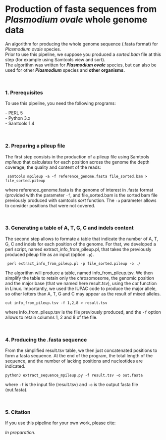 # Production of fasta sequences from <i>Plasmodium ovale</i> whole genome data
<p>An algorithm for producing the whole genome sequence (.fasta format) for <i>Plasmodium ovale</i> species.<br>
 Prior to use this pipeline, we suppose you produced a <i>sorted.bam</i> file at this step (for example using Samtools view and sort).<br>
 The algorithm was written for <i><b>Plasmodium ovale</b></i> species, but can also be used for other <i><b>Plasmodium</b></i> species and <b>other organisms.</b></p> <br>
<h3>1. Prerequisites</h3>
 <p>To use this pipeline, you need the following programs:</p>
 <p>- PERL 5<br>
 - Python 3.x<br>
 - Samtools 1.4</p>
 <br>
 <h3>2. Preparing a pileup file</h3>
 <p> The first step consists in the production of a pileup file using Samtools <i>mpileup</i> that calculates for each position across the genome the depth coverage, the quality and content of the reads:</p>
 <p><code> samtools mpileup -a -f reference_genome.fasta file_sorted.bam > file_sorted.pileup</code></p>
 <p>where reference_genome.fasta is the genome of interest in .fasta format (provided with the parameter <code>-f</code>, and file_sorted.bam is the sorted bam file previously produced with samtools <i> sort</i> function. The <code>-a</code> parameter allows to consider positions that were not covered.</p>
 <br>
 <h3>3. Generating a table of A, T, G, C and indels content</h3>
 <p>The second step allows to formate a table that indicate the number of A, T, G, C and indels for each position of the genome. For that, we developed a perl script, named extract_info_from_pileup.pl, that takes the previously produced pileup file as an input (option <code>-p</code>).</p>
  <p><code> perl extract_info_from_pileup.pl -p file_sorted.pileup -o ./</code></p>
<p>The algorithm will produce a table, named info_from_pileup.tsv. We then simplify the table to retain only the chrosomosome, the genomic position and the major base (that we named here result.tsv), using the <i>cut</i> function in Linux. Importantly, we used the IUPAC code to produce the major allele, so other letters than A, T, G and C may appear as the result of mixed alleles.</p>
 <p><code>cut info_from_pileup.tsv -f 1,2,8 > result.tsv</code></p>
 <p>where info_from_pileup.tsv is the file previously produced, and the <code>-f</code> option allows to retain columns 1, 2 and 8 of the file.</p>
 <br>
 <h3>4. Producing the .fasta sequence</h3>
 <p>From the simplified result.tsv table, we then just concatenated positions to form a fasta sequence. At the end of the program, the total length of the sequence, and the number of lacking positions and nucleotides are indicated.</p>
  <p><code>python3 extract_sequence_mpileup.py -f result.tsv -o out.fasta</code></p>
  <p>where <code>-f</code> is the input file (result.tsv) and <code>-o</code> is the output fasta file (out.fasta).</p>
  <br>
 <h3>5. Citation</h3>
 <p>If you use this pipeline for your own work, please cite:</p>
 <p><i>In preparation.</i></p>
